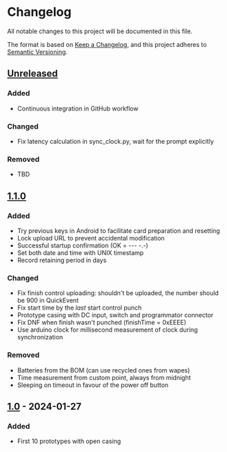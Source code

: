 # Changelog

All notable changes to this project will be documented in this file.

The format is based on [Keep a Changelog](https://keepachangelog.com/en/1.1.0/),
and this project adheres to [Semantic Versioning](https://semver.org/spec/v2.0.0.html).

## [Unreleased]

### Added

- Continuous integration in GitHub workflow

### Changed

- Fix latency calculation in sync_clock.py, wait for the prompt explicitly

### Removed

- TBD

## [1.1.0]

### Added

- Try previous keys in Android to facilitate card preparation and resetting
- Lock upload URL to prevent accidental modification
- Successful startup confirmation (OK = --- -.-)
- Set both date and time with UNIX timestamp
- Record retaining period in days

### Changed

- Fix finish control uploading: shouldn't be uploaded, the number should be 900 in QuickEvent
- Fix start time by the *last* start control punch
- Prototype casing with DC input, switch and programmator connector
- Fix DNF when finish wasn't punched (finishTime = 0xEEEE)
- Use arduino clock for millisecond measurement of clock during synchronization

### Removed

- Batteries from the BOM (can use recycled ones from wapes)
- Time measurement from custom point, always from midnight
- Sleeping on timeout in favour of the power off button

## [1.0] - 2024-01-27

### Added

- First 10 prototypes with open casing

[Unreleased]: https://github.com/sakhnik/arduin-o-punch/compare/v1.1.0...HEAD
[1.1.0]: https://github.com/sakhnik/arduin-o-punch/compare/v1.0...v1.1.0
[1.0]: https://github.com/sakhnik/arduin-o-punch/releases/tag/v1.0
